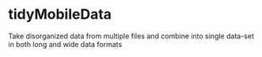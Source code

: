 # tidyMobileData
Take disorganized data from multiple files and combine into single data-set in both long and wide data formats
